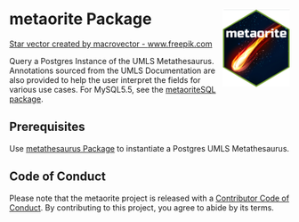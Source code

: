 # metaorite Package <img src="man/figures/logo.png" align="right" alt="" width="120" />      
<a href='https://www.freepik.com/vectors/star'>Star vector created by macrovector - www.freepik.com</a>  

Query a Postgres Instance of the UMLS Metathesaurus. Annotations sourced from the UMLS Documentation are also provided to help the user interpret the fields for various use cases. For MySQL5.5, see the [metaoriteSQL package](https://github.com/meerapatelmd/metaoriteSQL).     


## Prerequisites     

Use [metathesaurus Package](https://meerapatelmd.github.io/metathesaurus/) to instantiate a Postgres UMLS Metathesaurus.  


## Code of Conduct  

Please note that the metaorite project is released with a [Contributor Code of Conduct](https://contributor-covenant.org/version/2/0/CODE_OF_CONDUCT.html). By contributing to this project, you agree to abide by its terms.
